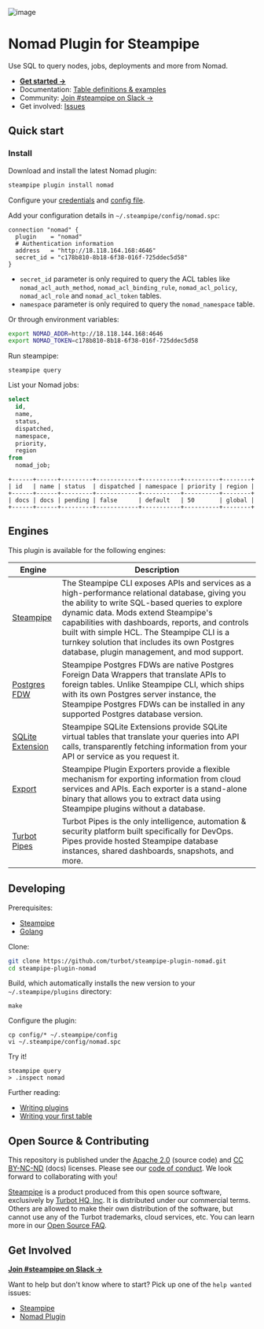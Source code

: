 ![image](https://hub.steampipe.io/images/plugins/turbot/nomad-social-graphic.png)

# Nomad Plugin for Steampipe

Use SQL to query nodes, jobs, deployments and more from Nomad.

- **[Get started →](https://hub.steampipe.io/plugins/turbot/nomad)**
- Documentation: [Table definitions & examples](https://hub.steampipe.io/plugins/turbot/nomad/tables)
- Community: [Join #steampipe on Slack →](https://turbot.com/community/join)
- Get involved: [Issues](https://github.com/turbot/steampipe-plugin-nomad/issues)

## Quick start

### Install

Download and install the latest Nomad plugin:

```bash
steampipe plugin install nomad
```

Configure your [credentials](https://hub.steampipe.io/plugins/turbot/nomad#credentials) and [config file](https://hub.steampipe.io/plugins/turbot/nomad#configuration).

Add your configuration details in `~/.steampipe/config/nomad.spc`:

```hcl
connection "nomad" {
  plugin    = "nomad"
  # Authentication information
  address   = "http://18.118.164.168:4646"
  secret_id = "c178b810-8b18-6f38-016f-725ddec5d58"
}
```

- `secret_id` parameter is only required to query the ACL tables like `nomad_acl_auth_method`, `nomad_acl_binding_rule`, `nomad_acl_policy`, `nomad_acl_role` and `nomad_acl_token` tables.
- `namespace` parameter is only required to query the `nomad_namespace` table.

Or through environment variables:

```sh
export NOMAD_ADDR=http://18.118.144.168:4646
export NOMAD_TOKEN=c178b810-8b18-6f38-016f-725ddec5d58
```

Run steampipe:

```shell
steampipe query
```

List your Nomad jobs:

```sql
select
  id,
  name,
  status,
  dispatched,
  namespace,
  priority,
  region
from
  nomad_job;
```

```
+------+------+---------+------------+-----------+----------+--------+
| id   | name | status  | dispatched | namespace | priority | region |
+------+------+---------+------------+-----------+----------+--------+
| docs | docs | pending | false      | default   | 50       | global |
+------+------+---------+------------+-----------+----------+--------+
```

## Engines

This plugin is available for the following engines:

| Engine        | Description
|---------------|------------------------------------------
| [Steampipe](https://steampipe.io/docs) | The Steampipe CLI exposes APIs and services as a high-performance relational database, giving you the ability to write SQL-based queries to explore dynamic data. Mods extend Steampipe's capabilities with dashboards, reports, and controls built with simple HCL. The Steampipe CLI is a turnkey solution that includes its own Postgres database, plugin management, and mod support.
| [Postgres FDW](https://steampipe.io/docs/steampipe_postgres/overview) | Steampipe Postgres FDWs are native Postgres Foreign Data Wrappers that translate APIs to foreign tables. Unlike Steampipe CLI, which ships with its own Postgres server instance, the Steampipe Postgres FDWs can be installed in any supported Postgres database version.
| [SQLite Extension](https://steampipe.io/docs/steampipe_sqlite/overview) | Steampipe SQLite Extensions provide SQLite virtual tables that translate your queries into API calls, transparently fetching information from your API or service as you request it.
| [Export](https://steampipe.io/docs/steampipe_export/overview) | Steampipe Plugin Exporters provide a flexible mechanism for exporting information from cloud services and APIs. Each exporter is a stand-alone binary that allows you to extract data using Steampipe plugins without a database.
| [Turbot Pipes](https://turbot.com/pipes/docs) | Turbot Pipes is the only intelligence, automation & security platform built specifically for DevOps. Pipes provide hosted Steampipe database instances, shared dashboards, snapshots, and more.

## Developing

Prerequisites:

- [Steampipe](https://steampipe.io/downloads)
- [Golang](https://golang.org/doc/install)

Clone:

```sh
git clone https://github.com/turbot/steampipe-plugin-nomad.git
cd steampipe-plugin-nomad
```

Build, which automatically installs the new version to your `~/.steampipe/plugins` directory:

```
make
```

Configure the plugin:

```
cp config/* ~/.steampipe/config
vi ~/.steampipe/config/nomad.spc
```

Try it!

```
steampipe query
> .inspect nomad
```

Further reading:

- [Writing plugins](https://steampipe.io/docs/develop/writing-plugins)
- [Writing your first table](https://steampipe.io/docs/develop/writing-your-first-table)

## Open Source & Contributing

This repository is published under the [Apache 2.0](https://www.apache.org/licenses/LICENSE-2.0) (source code) and [CC BY-NC-ND](https://creativecommons.org/licenses/by-nc-nd/2.0/) (docs) licenses. Please see our [code of conduct](https://github.com/turbot/.github/blob/main/CODE_OF_CONDUCT.md). We look forward to collaborating with you!

[Steampipe](https://steampipe.io) is a product produced from this open source software, exclusively by [Turbot HQ, Inc](https://turbot.com). It is distributed under our commercial terms. Others are allowed to make their own distribution of the software, but cannot use any of the Turbot trademarks, cloud services, etc. You can learn more in our [Open Source FAQ](https://turbot.com/open-source).

## Get Involved

**[Join #steampipe on Slack →](https://turbot.com/community/join)**

Want to help but don't know where to start? Pick up one of the `help wanted` issues:

- [Steampipe](https://github.com/turbot/steampipe/labels/help%20wanted)
- [Nomad Plugin](https://github.com/turbot/steampipe-plugin-nomad/labels/help%20wanted)
